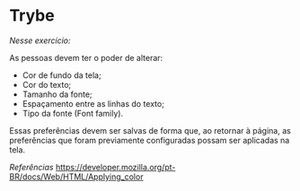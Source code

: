 # Trybe

_Nesse exercício:_

As pessoas devem ter o poder de alterar:
- Cor de fundo da tela;
- Cor do texto;
- Tamanho da fonte;
- Espaçamento entre as linhas do texto;
- Tipo da fonte (Font family).

Essas preferências devem ser salvas de forma que, ao retornar à página, as preferências que foram previamente configuradas possam ser aplicadas na tela.

_Referências_
https://developer.mozilla.org/pt-BR/docs/Web/HTML/Applying_color